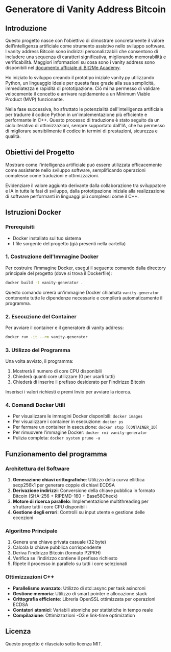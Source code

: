 # Generatore di Vanity Address Bitcoin

## Introduzione

Questo progetto nasce con l'obiettivo di dimostrare concretamente il valore dell'intelligenza artificiale come strumento assistivo nello sviluppo software. I vanity address Bitcoin sono indirizzi personalizzabili che consentono di includere una sequenza di caratteri significativa, migliorando memorabilità e verificabilità. 
Maggiori informazioni su cosa sono i vanity address sono disponibili nel [documento ufficiale di Bit2Me Academy](https://academy.bit2me.com/it/que-es-una-vanity-address/).

Ho iniziato lo sviluppo creando il prototipo iniziale vanity.py utilizzando Python, un linguaggio ideale per questa fase grazie alla sua semplicità, immediatezza e rapidità di prototipazione. Ciò mi ha permesso di validare velocemente il concetto e arrivare rapidamente a un Minimum Viable Product (MVP) funzionante.

Nella fase successiva, ho sfruttato le potenzialità dell'intelligenza artificiale per tradurre il codice Python in un'implementazione più efficiente e performante in C++. Questo processo di traduzione è stato seguito da un ciclo iterativo di ottimizzazioni, sempre supportato dall'IA, che ha permesso di migliorare sensibilmente il codice in termini di prestazioni, sicurezza e qualità.

## Obiettivi del Progetto

Mostrare come l'intelligenza artificiale può essere utilizzata efficacemente come assistente nello sviluppo software, semplificando operazioni complesse come traduzioni e ottimizzazioni.

Evidenziare il valore aggiunto derivante dalla collaborazione tra sviluppatore e IA in tutte le fasi di sviluppo, dalla prototipazione iniziale alla realizzazione di software performanti in linguaggi più complessi come il C++.

## Istruzioni Docker

### Prerequisiti

- Docker installato sul tuo sistema
- I file sorgente del progetto (già presenti nella cartella)

### 1. Costruzione dell'Immagine Docker

Per costruire l'immagine Docker, esegui il seguente comando dalla directory principale del progetto (dove si trova il Dockerfile):

```bash
docker build -t vanity-generator .
```

Questo comando creerà un'immagine Docker chiamata `vanity-generator` contenente tutte le dipendenze necessarie e compilerà automaticamente il programma.

### 2. Esecuzione del Container

Per avviare il container e il generatore di vanity address:

```bash
docker run -it --rm vanity-generator
```

### 3. Utilizzo del Programma

Una volta avviato, il programma:
1. Mostrerà il numero di core CPU disponibili
2. Chiederà quanti core utilizzare (0 per usarli tutti)
3. Chiederà di inserire il prefisso desiderato per l'indirizzo Bitcoin

Inserisci i valori richiesti e premi Invio per avviare la ricerca.

### 4. Comandi Docker Utili

- Per visualizzare le immagini Docker disponibili: `docker images`
- Per visualizzare i container in esecuzione: `docker ps`
- Per fermare un container in esecuzione: `docker stop [CONTAINER_ID]`
- Per rimuovere l'immagine Docker: `docker rmi vanity-generator`
- Pulizia completa: `docker system prune -a`

## Funzionamento del programma

### Architettura del Software
1. **Generazione chiavi crittografiche**: Utilizzo della curva ellittica secp256k1 per generare coppie di chiavi ECDSA
2. **Derivazione indirizzi**: Conversione della chiave pubblica in formato Bitcoin (SHA-256 + RIPEMD-160 + Base58Check)
3. **Motore di ricerca parallelo**: Implementazione multithreading per sfruttare tutti i core CPU disponibili
4. **Gestione degli errori**: Controlli su input utente e gestione delle eccezioni

### Algoritmo Principale
1. Genera una chiave privata casuale (32 byte)
2. Calcola la chiave pubblica corrispondente
3. Deriva l'indirizzo Bitcoin (formato P2PKH)
4. Verifica se l'indirizzo contiene il prefisso richiesto
5. Ripete il processo in parallelo su tutti i core selezionati


### Ottimizzazioni C++
- **Parallelismo avanzato**: Utilizzo di std::async per task asincroni
- **Gestione memoria**: Utilizzo di smart pointer e allocazione stack
- **Crittografia efficiente**: Libreria OpenSSL ottimizzata per operazioni ECDSA
- **Contatori atomici**: Variabili atomiche per statistiche in tempo reale
- **Compilazione**: Ottimizzazioni -O3 e link-time optimization

## Licenza

Questo progetto è rilasciato sotto licenza MIT.